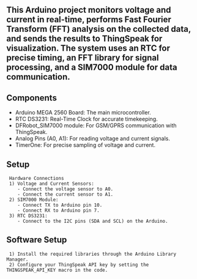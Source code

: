 ## This Arduino project monitors voltage and current in real-time, performs Fast Fourier       Transform (FFT) analysis on the collected data, and sends the results to ThingSpeak for    visualization. The system uses an RTC for precise timing, an FFT library for signal processing, and a SIM7000 module for data communication.

## Components
   - Arduino MEGA 2560 Board: The main microcontroller.
   - RTC DS3231: Real-Time Clock for accurate timekeeping.
   - DFRobot_SIM7000 module: For GSM/GPRS communication with ThingSpeak.
   - Analog Pins (A0, A1): For reading voltage and current signals.
   - TimerOne: For precise sampling of voltage and current.
## Setup
     Hardware Connections
     1) Voltage and Current Sensors:
        - Connect the voltage sensor to A0.
        - Connect the current sensor to A1.
     2) SIM7000 Module:
        - Connect TX to Arduino pin 10.
        - Connect RX to Arduino pin 7.
     3) RTC DS3231:
        - Connect to the I2C pins (SDA and SCL) on the Arduino.

## Software Setup 
     1) Install the required libraries through the Arduino Library Manager.
     2) Configure your ThingSpeak API key by setting the THINGSPEAK_API_KEY macro in the code.
